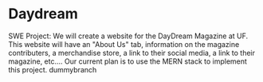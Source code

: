 # Daydream
SWE Project: 
We will create a website for the DayDream Magazine at UF. This website will have an "About Us" tab, information on the magazine contributers, a merchandise store, a link to their social media, a link to their magazine, etc....
Our current plan is to use the MERN stack to implement this project.
dummybranch 